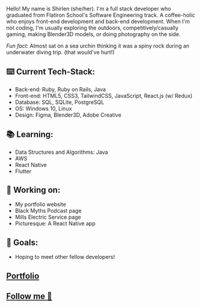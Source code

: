 Hello! My name is Shirlen (she/her). I'm a full stack developer who graduated from Flatiron School's Software Engineering track. 
A coffee-holic who enjoys front-end development and back-end development. When I'm not coding, I'm usually exploring the outdoors, 
competitively/casually gaming, making Blender3D models, or doing photography on the side.

_Fun fact:_ Almost sat on a sea urchin thinking it was a spiny rock during an underwater diving trip. (that would've hurt!)

## ⌨️ Current Tech-Stack:

* Back-end: Ruby, Ruby on Rails, Java
* Front-end: HTML5, CSS3, TailwindCSS, JavaScript, React.js (w/ Redux)
* Database: SQL, SQLite, PostgreSQL
* OS: Windows 10, Linux
* Design: Figma, Blender3D, Adobe Creative

## 📚 Learning:

* Data Structures and Algorithms: Java
* AWS
* React Native
* Flutter

## 🧾 Working on:

* My portfolio website
* Black Myths Podcast page
* Mills Electric Service page
* Picturesque: A React Native app

## 📌 Goals:

* Hoping to meet other fellow developers!

## [Portfolio](https:///shirlen-d.netlify.app) ##
## [Follow me 📲 ](https://linktr.ee/slend) ##
